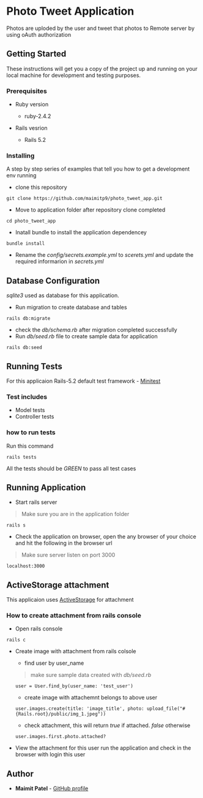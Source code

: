 # Photo Tweet Application

Photos are uploded by the user and tweet that photos to Remote server by using oAuth authorization

## Getting Started

These instructions will get you a copy of the project up and running on your local machine for development and testing purposes. 

### Prerequisites

* Ruby version

  - ruby-2.4.2

* Rails vesrion

  - Rails 5.2 

### Installing

A step by step series of examples that tell you how to get a development env running

- clone this repository

```
git clone https://github.com/maimitp9/photo_tweet_app.git
```

- Move to application folder after repository clone completed

```
cd photo_tweet_app
```

- Inatall bundle to install the application dependencey

```
bundle install
```

- Rename the *config/secrets.example.yml* to *scerets.yml* and update the required informarion in *secrets.yml*

## Database Configuration

*sqlite3* used as database for this application.

- Run migration to create database and tables 

```
rails db:migrate
```

- check the *db/schema.rb* after migration completed successfully
- Run *db/seed.rb* file to create sample data for application

```
rails db:seed
```

## Running Tests

For this applicaion Rails-5.2 default test framework - [Minitest](https://guides.rubyonrails.org/testing.html) 

### Test includes

- Model tests
- Controller tests

### how to run tests

Run this command

```
rails tests
```

All the tests should be *GREEN* to pass all test cases

## Running Application

- Start rails server

> Make sure you are in the application folder

```
rails s
```

- Check the application on browser, open the any browser of your choice and hit the following in the browser url

> Make sure server listen on port 3000

```
localhost:3000
```

## ActiveStorage attachment

This applicaion uses [ActiveStorage](https://edgeguides.rubyonrails.org/active_storage_overview.html) for attachment

### How to create attachment from rails console 

* Open rails console

```
rails c
```

- Create image with attachment from rails colsole

  - find user by user_name

  > make sure sample data created with *db/seed.rb*

  ```
  user = User.find_by(user_name: 'test_user')
  ```
  - create image with attachemnt belongs to above user

  ```
  user.images.create(title: 'image_title', photo: upload_file("#{Rails.root}/public/img_1.jpeg"))
  ```

  - check attachment, this will return *true* if attached. *false* otherwise

  ```
  user.images.first.photo.attached?
  ```

- View the attachment for this user run the application and check in the browser with login this user

## Author

* **Maimit Patel** - [GitHub profile](https://github.com/maimitp9)
